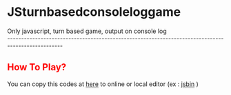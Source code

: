 # JSturnbasedconsoleloggame

Only javascript, turn based game, output on console log <br />
-------------------------------------------------------------------------------------------------- <br />
<h2 style="color:red">How To Play?</h2>
<p>
You can copy this codes at <a href="https://terrathe2.github.io/JSturnbasedconsoleloggame/E16-WEEKLYPROJECT-SimpleJavaScriptApp.js">here</a> to online or local editor (ex : <a href="jsbin.com">jsbin</a> )
</p>
